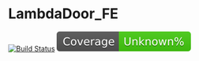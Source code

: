 # LambdaDoor_FE
[![Build Status](https://travis-ci.com/LABS-EU3/lambdaDoor_frontend.svg?branch=develop)](https://travis-ci.com/LABS-EU3/lambdaDoor_frontend) ![](badges.svg)

